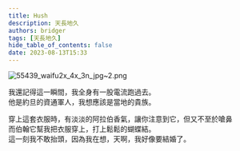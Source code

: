 ```yaml
---
title: Hush
description: 天長地久
authors: bridger
tags: [天長地久]
hide_table_of_contents: false
date: 2023-08-13T15:33
---
```


![55439_waifu2x_4x_3n_jpg~2.png](https://e.brid.cf/i/2023/08/13/pcsjns-2.webp)


<!-- truncate -->

我還記得這一瞬間，我全身有一股電流跑過去。  
他是約旦的資通軍人，我想應該是當地的貴族。  

穿上這套衣服時，有淡淡的阿拉伯香氣，讓你注意到它，但又不至於嗆鼻  
而伯翰它幫我把衣服穿上，打上鬆鬆的蝴蝶結。  
這一刻我不敢抬頭，因為我在想，天啊，我好像要結婚了。  